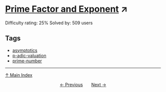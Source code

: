 # [Prime Factor and Exponent](https://projecteuler.net/problem=779) ↗️

Difficulty rating: 25%
Solved by: 509 users
## Tags

- [asymptotics](../tags/asymptotics.md)
- [p-adic-valuation](../tags/p-adic-valuation.md)
- [prime-number](../tags/prime-number.md)



---

[↑ Main Index](../README.md)


<div align=center><a href='778.md'>← Previous</a> &nbsp;&nbsp; &nbsp;&nbsp;  <a href='780.md'>Next →</a></div>
